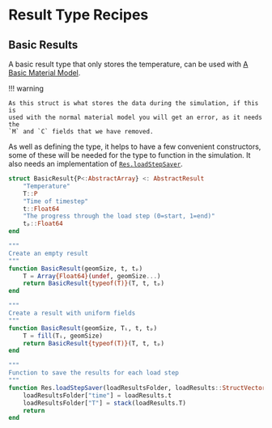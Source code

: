 # Result Type Recipes

## Basic Results

A basic result type that only stores the temperature, can be used with [A
Basic Material Model](@ref).

!!! warning
    
    As this struct is what stores the data during the simulation, if this is
    used with the normal material model you will get an error, as it needs the
    `M` and `C` fields that we have removed.

As well as defining the type, it helps to have a few convenient constructors,
some of these will be needed for the type to function in the simulation. It also
needs an implementation of [`Res.loadStepSaver`](@ref).

```julia
struct BasicResult{P<:AbstractArray} <: AbstractResult
    "Temperature"
    T::P
    "Time of timestep"
    t::Float64
    "The progress through the load step (0=start, 1=end)"
    tₚ::Float64
end

"""
Create an empty result
"""
function BasicResult(geomSize, t, tₚ)
    T = Array{Float64}(undef, geomSize...)
    return BasicResult{typeof(T)}(T, t, tₚ)
end

"""
Create a result with uniform fields
"""
function BasicResult(geomSize, Tᵢ, t, tₚ)
    T = fill(Tᵢ, geomSize)
    return BasicResult{typeof(T)}(T, t, tₚ)
end

"""
Function to save the results for each load step
"""
function Res.loadStepSaver(loadResultsFolder, loadResults::StructVector{T}) where {T<:BasicResult}
    loadResultsFolder["time"] = loadResults.t
    loadResultsFolder["T"] = stack(loadResults.T)
    return
end
```

